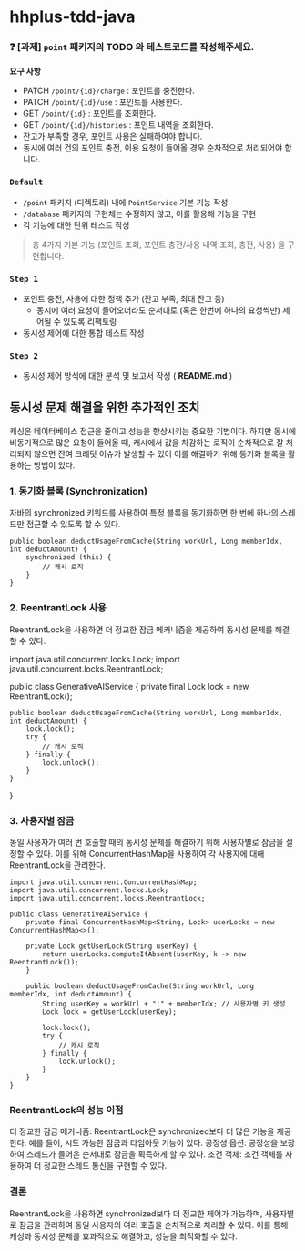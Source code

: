 # hhplus-tdd-java

### ❓ [과제] `point` 패키지의 TODO 와 테스트코드를 작성해주세요.

**요구 사항**

- PATCH  `/point/{id}/charge` : 포인트를 충전한다.
- PATCH `/point/{id}/use` : 포인트를 사용한다.
- GET `/point/{id}` : 포인트를 조회한다.
- GET `/point/{id}/histories` : 포인트 내역을 조회한다.
- 잔고가 부족할 경우, 포인트 사용은 실패하여야 합니다.
- 동시에 여러 건의 포인트 충전, 이용 요청이 들어올 경우 순차적으로 처리되어야 합니다.
  
### `Default`

- `/point` 패키지 (디렉토리) 내에 `PointService` 기본 기능 작성
- `/database` 패키지의 구현체는 수정하지 않고, 이를 활용해 기능을 구현
- 각 기능에 대한 단위 테스트 작성

> 총 4가지 기본 기능 (포인트 조회, 포인트 충전/사용 내역 조회, 충전, 사용) 을 구현합니다.

### `Step 1`

- 포인트 충전, 사용에 대한 정책 추가 (잔고 부족, 최대 잔고 등)
    - 동시에 여러 요청이 들어오더라도 순서대로 (혹은 한번에 하나의 요청씩만) 제어될 수 있도록 리팩토링
- 동시성 제어에 대한 통합 테스트 작성
    
### `Step 2`

- 동시성 제어 방식에 대한 분석 및 보고서 작성 ( **README.md** )


## 동시성 문제 해결을 위한 추가적인 조치

캐싱은 데이터베이스 접근을 줄이고 성능을 향상시키는 중요한 기법이다. 
하지만 동시에 비동기적으로 많은 요청이 들어올 때, 캐시에서 값을 차감하는 로직이 순차적으로 잘 처리되지 않으면 잔여 크레딧 이슈가 발생할 수 있어 이를 해결하기 위해 동기화 블록을 활용하는 방법이 있다.


### 1. 동기화 블록 (Synchronization)
자바의 synchronized 키워드를 사용하여 특정 블록을 동기화하면 한 번에 하나의 스레드만 접근할 수 있도록 할 수 있다.

```
public boolean deductUsageFromCache(String workUrl, Long memberIdx, int deductAmount) {
    synchronized (this) {
        // 캐시 로직
    }
}
```

### 2. ReentrantLock 사용
ReentrantLock을 사용하면 더 정교한 잠금 메커니즘을 제공하여 동시성 문제를 해결할 수 있다.

import java.util.concurrent.locks.Lock;
import java.util.concurrent.locks.ReentrantLock;

public class GenerativeAIService {
    private final Lock lock = new ReentrantLock();

    public boolean deductUsageFromCache(String workUrl, Long memberIdx, int deductAmount) {
        lock.lock();
        try {
            // 캐시 로직
        } finally {
            lock.unlock();
        }
    }
}

### 3. 사용자별 잠금
동일 사용자가 여러 번 호출할 때의 동시성 문제를 해결하기 위해 사용자별로 잠금을 설정할 수 있다. 
이를 위해 ConcurrentHashMap을 사용하여 각 사용자에 대해 ReentrantLock을 관리한다.

```
import java.util.concurrent.ConcurrentHashMap;
import java.util.concurrent.locks.Lock;
import java.util.concurrent.locks.ReentrantLock;

public class GenerativeAIService {
    private final ConcurrentHashMap<String, Lock> userLocks = new ConcurrentHashMap<>();

    private Lock getUserLock(String userKey) {
        return userLocks.computeIfAbsent(userKey, k -> new ReentrantLock());
    }

    public boolean deductUsageFromCache(String workUrl, Long memberIdx, int deductAmount) {
        String userKey = workUrl + ":" + memberIdx; // 사용자별 키 생성
        Lock lock = getUserLock(userKey);

        lock.lock();
        try {
            // 캐시 로직
        } finally {
            lock.unlock();
        }
    }
}
```

### ReentrantLock의 성능 이점
더 정교한 잠금 메커니즘: ReentrantLock은 synchronized보다 더 많은 기능을 제공한다. 예를 들어, 시도 가능한 잠금과 타임아웃 기능이 있다.
공정성 옵션: 공정성을 보장하여 스레드가 들어온 순서대로 잠금을 획득하게 할 수 있다.
조건 객체: 조건 객체를 사용하여 더 정교한 스레드 통신을 구현할 수 있다.

### 결론
ReentrantLock을 사용하면 synchronized보다 더 정교한 제어가 가능하며, 사용자별로 잠금을 관리하여 동일 사용자의 여러 호출을 순차적으로 처리할 수 있다.
이를 통해 캐싱과 동시성 문제를 효과적으로 해결하고, 성능을 최적화할 수 있다.
